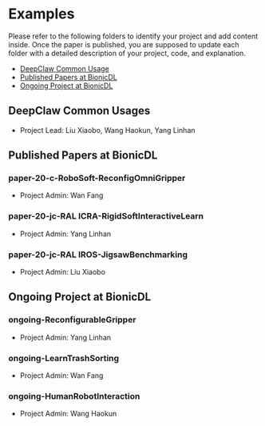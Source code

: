 # Examples

Please refer to the following folders to identify your project and add content inside. Once the paper is published, you are supposed to update each folder with a detailed description of your project, code, and explanation.

- [DeepClaw Common Usage](#deepclaw-common-usages)
- [Published Papers at BionicDL](#published-papers-at-bionicdl)
- [Ongoing Project at BionicDL](#ongoing-project-at-bionicdl)

## DeepClaw Common Usages

- Project Lead: Liu Xiaobo, Wang Haokun, Yang Linhan

## Published Papers at BionicDL

### paper-20-c-RoboSoft-ReconfigOmniGripper

- Project Admin: Wan Fang

### paper-20-jc-RAL ICRA-RigidSoftInteractiveLearn

- Project Admin: Yang Linhan

### paper-20-jc-RAL IROS-JigsawBenchmarking

- Project Admin: Liu Xiaobo

## Ongoing Project at BionicDL

### ongoing-ReconfigurableGripper

- Project Admin: Yang Linhan

### ongoing-LearnTrashSorting

- Project Admin: Wan Fang

### ongoing-HumanRobotInteraction

- Project Admin: Wang Haokun
